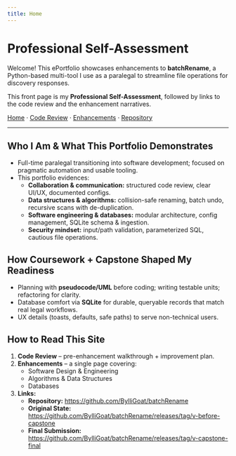 ```yaml
---
title: Home
---
```


# Professional Self-Assessment

Welcome! This ePortfolio showcases enhancements to **batchRename**, a Python-based multi-tool I use as a paralegal to streamline file operations for discovery responses.

This front page is my **Professional Self-Assessment**, followed by links to the code review and the enhancement narratives.

<p>
  <a href="{{ site.baseurl }}/">Home</a> ·
  <a href="{{ site.baseurl }}/code-review.html">Code Review</a> ·
  <a href="{{ site.baseurl }}/enhancements.html">Enhancements</a> ·
  <a href="https://github.com/BylliGoat/batchRename">Repository</a>
</p>

---

## Who I Am & What This Portfolio Demonstrates
- Full-time paralegal transitioning into software development; focused on pragmatic automation and usable tooling.
- This portfolio evidences:
  - **Collaboration & communication:** structured code review, clear UI/UX, documented configs.
  - **Data structures & algorithms:** collision-safe renaming, batch undo, recursive scans with de-duplication.
  - **Software engineering & databases:** modular architecture, config management, SQLite schema & ingestion.
  - **Security mindset:** input/path validation, parameterized SQL, cautious file operations.

## How Coursework + Capstone Shaped My Readiness
- Planning with **pseudocode/UML** before coding; writing testable units; refactoring for clarity.
- Database comfort via **SQLite** for durable, queryable records that match real legal workflows.
- UX details (toasts, defaults, safe paths) to serve non-technical users.

## How to Read This Site
1. **Code Review** – pre-enhancement walkthrough + improvement plan.  
2. **Enhancements** – a single page covering:
   - Software Design & Engineering  
   - Algorithms & Data Structures  
   - Databases  
3. **Links:**
   - **Repository:** <https://github.com/BylliGoat/batchRename>
   - **Original State:** <https://github.com/BylliGoat/batchRename/releases/tag/v-before-capstone>
   - **Final Submission:** <https://github.com/BylliGoat/batchRename/releases/tag/v-capstone-final>
